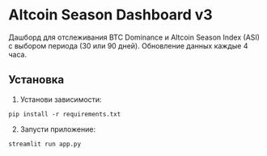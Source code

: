 # Altcoin Season Dashboard v3

Дашборд для отслеживания BTC Dominance и Altcoin Season Index (ASI) с выбором периода (30 или 90 дней).
Обновление данных каждые 4 часа.

## Установка
1. Установи зависимости:
```
pip install -r requirements.txt
```
2. Запусти приложение:
```
streamlit run app.py
```
